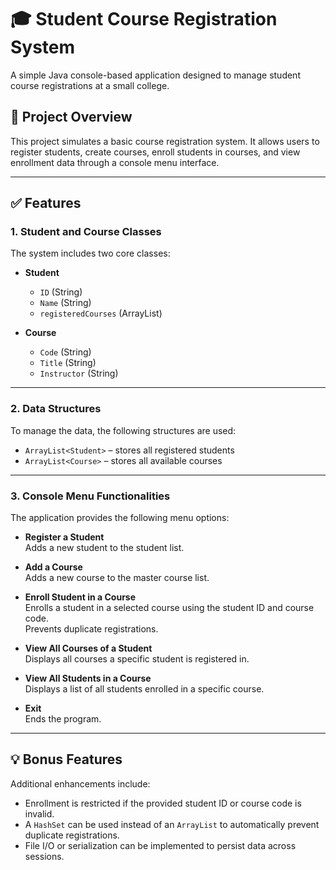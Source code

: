 # 🎓 Student Course Registration System

A simple Java console-based application designed to manage student course registrations at a small college.

## 🧠 Project Overview
This project simulates a basic course registration system. It allows users to register students, create courses, enroll students in courses, and view enrollment data through a console menu interface.

---

## ✅ Features

### 1. Student and Course Classes

The system includes two core classes:

- **Student**
    - `ID` (String)
    - `Name` (String)
    - `registeredCourses` (ArrayList)

- **Course**
    - `Code` (String)
    - `Title` (String)
    - `Instructor` (String)

---

### 2. Data Structures

To manage the data, the following structures are used:

- `ArrayList<Student>` – stores all registered students
- `ArrayList<Course>` – stores all available courses
---

### 3. Console Menu Functionalities

The application provides the following menu options:

- **Register a Student**  
  Adds a new student to the student list.

- **Add a Course**  
  Adds a new course to the master course list.

- **Enroll Student in a Course**  
  Enrolls a student in a selected course using the student ID and course code.  
  Prevents duplicate registrations.

- **View All Courses of a Student**  
  Displays all courses a specific student is registered in.

- **View All Students in a Course**  
  Displays a list of all students enrolled in a specific course.

- **Exit**  
  Ends the program.

---

## 💡 Bonus Features

Additional enhancements include:

- Enrollment is restricted if the provided student ID or course code is invalid.
- A `HashSet` can be used instead of an `ArrayList` to automatically prevent duplicate registrations.
- File I/O or serialization can be implemented to persist data across sessions.

